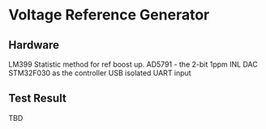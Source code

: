 # Voltage Reference Generator
## Hardware
LM399
Statistic method for ref boost up.
AD5791 - the 2-bit 1ppm INL DAC
STM32F030 as the controller
USB isolated UART input
## Test Result
TBD

